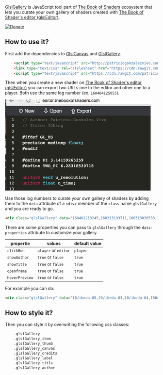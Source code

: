 [GlslGallery](https://github.com/patriciogonzalezvivo/glslGallery) is JavaScript tool part of [The Book of Shaders](http://thebookofshaders.com) ecosystem that lets you curate your own gallery of shaders created with [The Book of Shader's editor (glslEditor)](http://editor.thebookofshaders.com).

[![Donate](https://www.paypalobjects.com/en_US/i/btn/btn_donate_SM.gif)](https://www.paypal.com/cgi-bin/webscr?cmd=_s-xclick&hosted_button_id=4BQMKQJDQ9XH6)

## How to use it?

First add the dependencies to [GlslCanvas](https://github.com/patriciogonzalezvivo/glslCanvas) and [GlslGallery](https://github.com/patriciogonzalezvivo/glslGallery). 


```html
    <script type="text/javascript" src="http://patriciogonzalezvivo.com/glslCanvas/build/GlslCanvas.min.js"></script>
    <link type="text/css" rel="stylesheet" href="https://cdn.rawgit.com/patriciogonzalezvivo/glslGallery/gh-pages/build/glslGallery.css">
    <script type="text/javascript" src="https://cdn.rawgit.com/patriciogonzalezvivo/glslGallery/gh-pages/build/glslGallery.js"></script>
```

Then when you create a new shader on [The Book of Shader's editor ](http://editor.thebookofshaders.com)
[(glslEditor)](https://github.com/patriciogonzalezvivo/glslEditor) you can export two URLs one to the editor and other one to a player. Both use the same log number (ex. `160404125055`).

![](imgs/00.gif)

Use those log numbers to curate your own gallery of shaders by adding them to the ```data``` attribute of a ```<div>``` member of the ```class``` name ```glslGallery``` and you are ready to go.

```html
<div class="glslGallery" data="160401213245,160313193711,160313030533,160313025607,160313020334,160308160958,160308014412,160307213819,160306213426,160304203554,160304202332,160302022724,160219112614,160302003807,160302102102,160302101618"></div>
```

There are some properties you can pass to ```glslGallery``` through the ```data-properties``` attribute to customize your gallery.

|propertie | values | default value |
|----------|--------|---------------|
|```clickRun```| ```player``` or ```editor``` | ```player``` |
|```showAuthor```| ```true``` or ```false``` | ```true``` |
|```showTitle```| ```true``` or ```false``` | ```true``` |
|```openframe```| ```true``` or ```false``` | ```true``` |
|```hoverPreview```| ```true``` or ```false``` | ```true``` |

For example you can do:

```html
<div class="glslGallery" data="10/ikeda-00,10/ikeda-03,10/ikeda-04,160401213245,160313193711,160313030533,160313025607,160313020334,160308160958,160308014412" data-properties="clickRun:editor,showAuthor:false,hoverPreview:false"></div>
```

## How to style it?
Then you can style it by overwriting the following css classes:

```
    .glslGallery
    .glslGallery_item
    .glslGallery_thumb
    .glslGallery_canvas
    .glslGallery_credits
    .glslGallery_label
    .glslGallery_title
    .glslGallery_author
```
